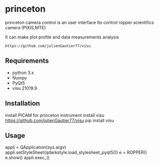 # princeton

princeton camera control is an user interface lto control ropper scientifics camera (PIXIS,MTE)


It can make plot profile and data measurements  analysis

    https://github.com/julienGautier77/visu

## Requirements
*   python 3.x
*   Numpy
*   PyQt5
*   visu 21019.9
    
## Installation
install PICAM for princeton instrument
install visu 
https://github.com/julienGautier77/visu
pip install visu 

## Usage
appli = QApplication(sys.argv) 
    appli.setStyleSheet(qdarkstyle.load_stylesheet_pyqt5())
    e = ROPPER()  
    e.show()
    appli.exec_()       
